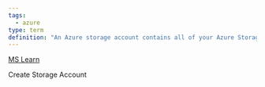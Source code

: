 ```yaml
---
tags:
  - azure
type: term
definition: "An Azure storage account contains all of your Azure Storage data objects: blobs, files, queues, and tables."
---
```

[MS Learn](https://learn.microsoft.com/en-us/azure/storage/common/storage-account-overview)

Create Storage Account
